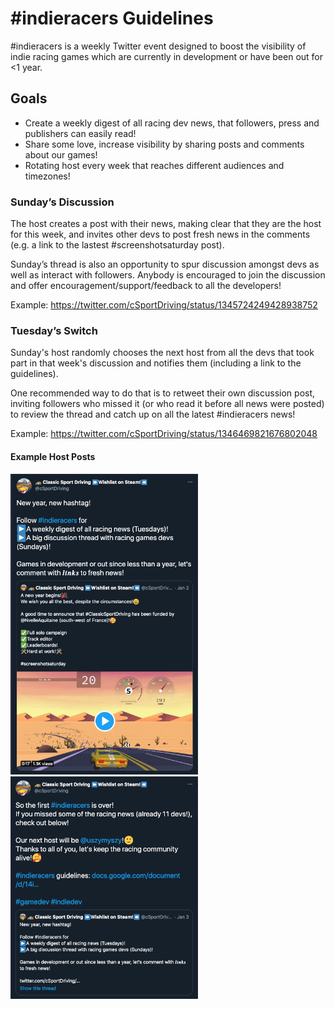 # #indieracers Guidelines

#indieracers is a weekly Twitter event designed to boost the visibility of indie racing games which are currently in development or have been out for <1 year.

## Goals

* Create a weekly digest of all racing dev news, that followers, press and publishers can easily read!
* Share some love, increase visibility by sharing posts and comments about our games!
* Rotating host every week that reaches different audiences and timezones!

### Sunday’s Discussion

The host creates a post with their news, making clear that they are the host for this week, and invites other devs to post fresh news in the comments (e.g. a link to the lastest #screenshotsaturday post).

Sunday’s thread is also an opportunity to spur discussion amongst devs as well as interact with followers. Anybody is encouraged to join the discussion and offer encouragement/support/feedback to all the developers!

Example: https://twitter.com/cSportDriving/status/1345724249428938752

### Tuesday’s Switch

Sunday's host randomly chooses the next host from all the devs that took part in that week's discussion and notifies them (including a link to the guidelines).

One recommended way to do that is to retweet their own discussion post, inviting followers who missed it (or who read it before all news were posted) to review the thread and catch up on all the latest #indieracers news!

Example: https://twitter.com/cSportDriving/status/1346469821676802048

#### Example Host Posts

<a href="https://twitter.com/cSportDriving/status/1345724249428938752"><img src="images/sunday_post.png" title="Example of an #indieracers Sunday discussion" alt="Sunday Discussion Thread Example" style="width:300px"></a>    <a href="https://twitter.com/cSportDriving/status/1346469821676802048"><img src="images/tuesday_post.png" title="Example of an #indieracers Tuesday handoff" alt="Tuesday Host Swap Post Example" style="width:300px"></a>